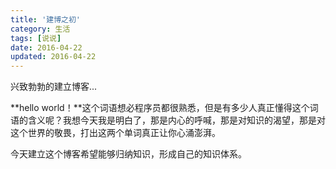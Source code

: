 ```yaml
---
title: '建博之初'
category: 生活
tags: [说说]
date: 2016-04-22
updated: 2016-04-22
---
```


兴致勃勃的建立博客...

<!-- more -->

**hello world！**这个词语想必程序员都很熟悉，但是有多少人真正懂得这个词语的含义呢？我想今天我是明白了，那是内心的呼喊，那是对知识的渴望，那是对这个世界的敬畏，打出这两个单词真正让你心涌澎湃。

今天建立这个博客希望能够归纳知识，形成自己的知识体系。
